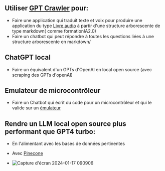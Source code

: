## Utiliser [GPT Crawler](https://github.com/BuilderIO/gpt-crawler) pour: 
-  Faire une application qui traduit texte et voix pour produire une application du type [Livre audio](https://learnpythonfast.up.railway.app/) à partir d'une structure arborescente de type markdown( comme formationIA2.0)
-  Faire un chatbot qui peut répondre à toutes les questions liées à une structure arborescente en markdown/ 

## ChatGPT local
-  Faire un équivalent d'un GPTs d'OpenAI en local open source (avec scraping des GPTs d'openAI)
  
## Emulateur de microcontrôleur
- Faire un Chatbot qui écrit du code pour un microcontrôleur et qui le valide sur un [émulateur](https://github.com/lrusso/ArduinoSimulator)
## Rendre un LLM local open source plus performant que GPT4 turbo:
- En l'alimentant avec les bases de données pertinentes
- Avec [Pinecone](https://www.pinecone.io/blog/rag-study/)

- ![Capture d'écran 2024-01-17 090906](https://github.com/jpbrasile/formationIA2.0/assets/8331027/9f15f1a5-69e0-4b0a-9db5-1cfa67aea343)
 
